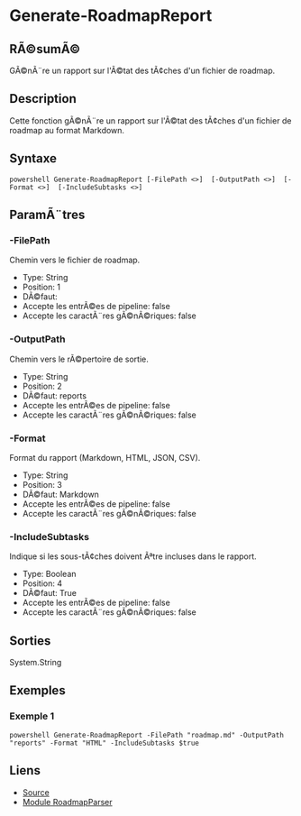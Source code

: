 ﻿# Generate-RoadmapReport

## RÃ©sumÃ©

GÃ©nÃ¨re un rapport sur l'Ã©tat des tÃ¢ches d'un fichier de roadmap.

## Description

Cette fonction gÃ©nÃ¨re un rapport sur l'Ã©tat des tÃ¢ches d'un fichier de roadmap au format Markdown.

## Syntaxe

`powershell
Generate-RoadmapReport [-FilePath <>]  [-OutputPath <>]  [-Format <>]  [-IncludeSubtasks <>] 
`

## ParamÃ¨tres
### -FilePath

Chemin vers le fichier de roadmap.

- Type: String
- Position: 1
- DÃ©faut: 
- Accepte les entrÃ©es de pipeline: false
- Accepte les caractÃ¨res gÃ©nÃ©riques: false
### -OutputPath

Chemin vers le rÃ©pertoire de sortie.

- Type: String
- Position: 2
- DÃ©faut: reports
- Accepte les entrÃ©es de pipeline: false
- Accepte les caractÃ¨res gÃ©nÃ©riques: false
### -Format

Format du rapport (Markdown, HTML, JSON, CSV).

- Type: String
- Position: 3
- DÃ©faut: Markdown
- Accepte les entrÃ©es de pipeline: false
- Accepte les caractÃ¨res gÃ©nÃ©riques: false
### -IncludeSubtasks

Indique si les sous-tÃ¢ches doivent Ãªtre incluses dans le rapport.

- Type: Boolean
- Position: 4
- DÃ©faut: True
- Accepte les entrÃ©es de pipeline: false
- Accepte les caractÃ¨res gÃ©nÃ©riques: false
## Sorties

System.String
## Exemples
### Exemple 1

`powershell
Generate-RoadmapReport -FilePath "roadmap.md" -OutputPath "reports" -Format "HTML" -IncludeSubtasks $true
`

    
## Liens

- [Source](Functions\Common\CommonFunctions.ps1)
- [Module RoadmapParser](../index.md)

